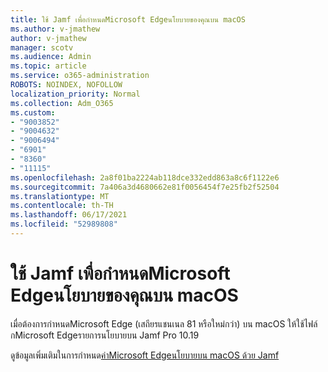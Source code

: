 ```yaml
---
title: ใช้ Jamf เพื่อกําหนดMicrosoft Edgeนโยบายของคุณบน macOS
ms.author: v-jmathew
author: v-jmathew
manager: scotv
ms.audience: Admin
ms.topic: article
ms.service: o365-administration
ROBOTS: NOINDEX, NOFOLLOW
localization_priority: Normal
ms.collection: Adm_O365
ms.custom:
- "9003852"
- "9004632"
- "9006494"
- "6901"
- "8360"
- "11115"
ms.openlocfilehash: 2a8f01ba2224ab118dce332edd863a8c6f1122e6
ms.sourcegitcommit: 7a406a3d4680662e81f0056454f7e25fb2f52504
ms.translationtype: MT
ms.contentlocale: th-TH
ms.lasthandoff: 06/17/2021
ms.locfileid: "52989808"
---
```

# <a name="use-jamf-to-configure-microsoft-edge-policy-settings-on-macos"></a>ใช้ Jamf เพื่อกําหนดMicrosoft Edgeนโยบายของคุณบน macOS

เมื่อต้องการกําหนดMicrosoft Edge (เสถียรแชนเนล 81 หรือใหม่กว่า) บน macOS ให้ใช้ไฟล์กMicrosoft Edgeรายการนโยบายบน Jamf Pro 10.19

ดูข้อมูลเพิ่มเติมในการกําหนด[ค่าMicrosoft Edgeนโยบายบน macOS ด้วย Jamf](https://go.microsoft.com/fwlink/?linkid=2134761)
